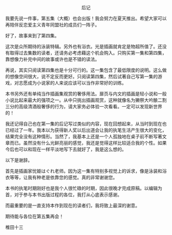 <p align="center">后记</p>

我要先说一件事，第五集（大概）也会出版！我会努力在夏天推出。希望大家可以再陪伴反恋爱主义青年同盟社的成员们一阵子。

好了，故事来到了第四集。

这次是众所期待的泳装特辑。另外也有浴衣。光是插画就肯定是物超所值了。还没有取得过去集数的读者，还请务必考虑藉这个机会购入。只购买第一集和第四集，靠想像力补完中间的故事或许也是不错的读法。

再说，其实只阅读第四集也是十分可行的。这一集包含了最低限度的说明。这么做的想像空间很大，说不定反而更好。只阅读第四集，然后试著自己写第一集的游戏，对志愿成为小说家的人来说应该可以当作非常好的训练。

本书另外还有单纯当作插画集观赏的奢侈用法。扉页与内文的插画是轻小说和一般小说比起来最大的强项之一。从中只挑出插画观赏，这种就像名为獭祭大吟酿二割三分的高级清酒般奢侈的行为，请大家务必体验一次看看。一定可以发现新世界的！

我还记得自己也在第一集的后记写过类似的内容，现在回想起来，从当时到现在也已经过了一年。我本以为获得新人奖以后出道会让我的执笔生活产生很大的变化，结果完全没有这种情形。当然了，我基本上还是一个人孤独地在桌子前不断写著文章而已。虽然没有什么光鲜亮丽的感觉，我还是觉得这样比较适合我的个性。如果今后也可以和现在一样平淡地写下去就好了，我是这么想的。

以下是谢辞。

首先是插画家忧姫はぐれ老师。因为这一集有特别多视觉上的诉求，像是泳装和浴衣等等，让我有种老是依靠您的感觉。真的非常谢谢您。

本书的执笔时期刚好也是我个人很忙碌的时期，因此很晚才完成原稿。以编辑为首，对于参与本书出版过程的各位，我打从心底表示感谢。

而最重要的是一直支持本作到现在的读者们，我将致上最深的谢意。

期待能与各位在第五集再会！

椎田十三

